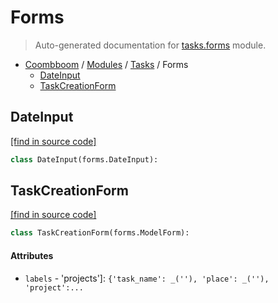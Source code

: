 # Forms

> Auto-generated documentation for [tasks.forms](..\..\tasks\forms.py) module.

- [Coombboom](..\README.md#coombboom-index) / [Modules](..\MODULES.md#coombboom-modules) / [Tasks](index.md#tasks) / Forms
    - [DateInput](#dateinput)
    - [TaskCreationForm](#taskcreationform)

## DateInput

[[find in source code]](..\..\tasks\forms.py#L9)

```python
class DateInput(forms.DateInput):
```

## TaskCreationForm

[[find in source code]](..\..\tasks\forms.py#L13)

```python
class TaskCreationForm(forms.ModelForm):
```

#### Attributes

- `labels` - 'projects']: `{'task_name': _(''), 'place': _(''), 'project':...`
